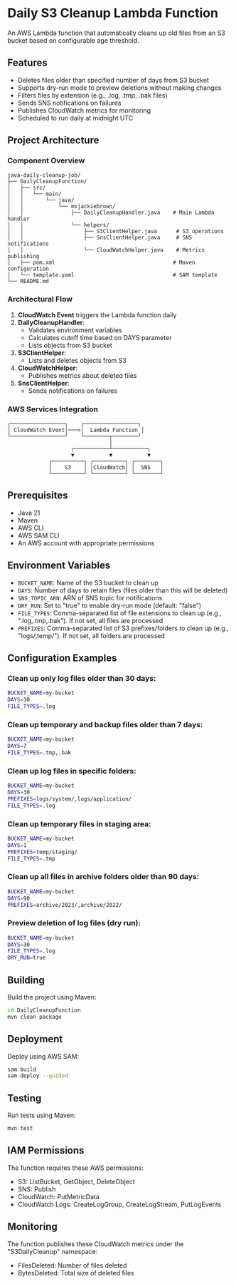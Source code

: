 # Daily S3 Cleanup Lambda Function

An AWS Lambda function that automatically cleans up old files from an S3 bucket based on configurable age threshold.

## Features

- Deletes files older than specified number of days from S3 bucket
- Supports dry-run mode to preview deletions without making changes
- Filters files by extension (e.g., .log, .tmp, .bak files)
- Sends SNS notifications on failures
- Publishes CloudWatch metrics for monitoring
- Scheduled to run daily at midnight UTC

## Project Architecture

### Component Overview
```
java-daily-cleanup-job/
├── DailyCleanupFunction/
│   ├── src/
│   │   └── main/
│   │       └── java/
│   │           └── msjackiebrown/
│   │               ├── DailyCleanupHandler.java    # Main Lambda handler
│   │               └── helpers/
│   │                   ├── S3ClientHelper.java      # S3 operations
│   │                   ├── SnsClientHelper.java     # SNS notifications
│   │                   └── CloudWatchHelper.java    # Metrics publishing
│   ├── pom.xml                                     # Maven configuration
│   └── template.yaml                               # SAM template
└── README.md
```

### Architectural Flow
1. **CloudWatch Event** triggers the Lambda function daily
2. **DailyCleanupHandler**:
   - Validates environment variables
   - Calculates cutoff time based on DAYS parameter
   - Lists objects from S3 bucket
3. **S3ClientHelper**:
   - Lists and deletes objects from S3
4. **CloudWatchHelper**:
   - Publishes metrics about deleted files
5. **SnsClientHelper**:
   - Sends notifications on failures

### AWS Services Integration
```
┌─────────────────┐    ┌─────────────────┐
│ CloudWatch Event│───>│  Lambda Function │
└─────────────────┘    └────────┬────────┘
                                │
                    ┌───────────┴───────────┐
                    ▼           ▼           ▼
             ┌──────────┐ ┌──────────┐ ┌────────┐
             │    S3    │ │CloudWatch│ │  SNS   │
             └──────────┘ └──────────┘ └────────┘
```

## Prerequisites

- Java 21
- Maven
- AWS CLI
- AWS SAM CLI
- An AWS account with appropriate permissions

## Environment Variables

- `BUCKET_NAME`: Name of the S3 bucket to clean up
- `DAYS`: Number of days to retain files (files older than this will be deleted)
- `SNS_TOPIC_ARN`: ARN of SNS topic for notifications
- `DRY_RUN`: Set to "true" to enable dry-run mode (default: "false")
- `FILE_TYPES`: Comma-separated list of file extensions to clean up (e.g., ".log,.tmp,.bak"). If not set, all files are processed
- `PREFIXES`: Comma-separated list of S3 prefixes/folders to clean up (e.g., "logs/,temp/"). If not set, all folders are processed

## Configuration Examples

### Clean up only log files older than 30 days:
```sh
BUCKET_NAME=my-bucket
DAYS=30
FILE_TYPES=.log
```

### Clean up temporary and backup files older than 7 days:
```sh
BUCKET_NAME=my-bucket
DAYS=7
FILE_TYPES=.tmp,.bak
```

### Clean up log files in specific folders:
```sh
BUCKET_NAME=my-bucket
DAYS=30
PREFIXES=logs/system/,logs/application/
FILE_TYPES=.log
```

### Clean up temporary files in staging area:
```sh
BUCKET_NAME=my-bucket
DAYS=1
PREFIXES=temp/staging/
FILE_TYPES=.tmp
```

### Clean up all files in archive folders older than 90 days:
```sh
BUCKET_NAME=my-bucket
DAYS=90
PREFIXES=archive/2023/,archive/2022/
```

### Preview deletion of log files (dry run):
```sh
BUCKET_NAME=my-bucket
DAYS=30
FILE_TYPES=.log
DRY_RUN=true
```

## Building

Build the project using Maven:

```sh
cd DailyCleanupFunction
mvn clean package
```

## Deployment

Deploy using AWS SAM:

```sh
sam build
sam deploy --guided
```

## Testing

Run tests using Maven:

```sh
mvn test
```

## IAM Permissions

The function requires these AWS permissions:
- S3: ListBucket, GetObject, DeleteObject
- SNS: Publish
- CloudWatch: PutMetricData
- CloudWatch Logs: CreateLogGroup, CreateLogStream, PutLogEvents

## Monitoring

The function publishes these CloudWatch metrics under the "S3DailyCleanup" namespace:
- FilesDeleted: Number of files deleted
- BytesDeleted: Total size of deleted files